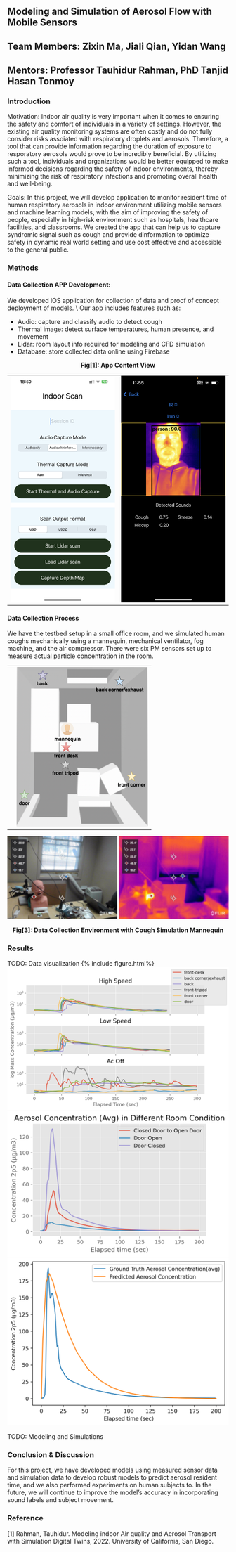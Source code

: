 ## Modeling and Simulation of Aerosol Flow with Mobile Sensors
## Team Members: Zixin Ma, Jiali Qian, Yidan Wang 
## Mentors: Professor Tauhidur Rahman, PhD Tanjid Hasan Tonmoy

### Introduction
Motivation:
Indoor air quality is very important when it comes to ensuring the safety and comfort of individuals in a variety of settings. However, the existing air quality monitoring systems are often costly and do not fully consider risks assoiated with respiratory droplets and aerosols. Therefore, a tool that can provide information regarding the duration of exposure to resporatory aerosols would prove to be incredibly beneficial. By utilizing such a tool, individuals and organizations would be better equipped to make informed decisions regarding the safety of indoor environments, thereby minimizing the risk of respiratory infections and promoting overall health and well-being.

Goals:
In this project, we will develop application to monitor resident time of human respiratory aerosols in indoor environment utilizing mobile sensors and machine learning models, with the aim of improving the safety of people, especially in high-risk environment such as hospitals, healthcare facilities, and classrooms. We created the app that can help us to capture syndromic signal such as cough and provide dinformation to optimize safety in dynamic real world setting and use cost effective and accessible to the general public.

### Methods
#### Data Collection APP Development:
We developed iOS application for collection of data and proof of concept deployment of models. \\
Our app includes features such as: 
* Audio: capture and classify audio to detect cough
* Thermal image: detect surface temperatures, human presence, and movement
* Lidar: room layout info required for modeling and CFD simulation
* Database: store collected data online using Firebase

<table><tr>
<td> <img src="/assets/app_view.png" alt="Drawing" style="width: 400px;"/> </td>
<td> <img src="/assets/thermal_audio.png" alt="Drawing" style="width: 400px;"/> </td>
<figcaption align = "center"><b>Fig[1]: App Content View</b></figcaption>
</tr></table>



#### Data Collection Process
We have the testbed setup in a small office room, and we simulated human coughs mechanically using a mannequin, mechanical ventilator, fog machine, and the air compressor. 
There were six PM sensors set up to measure actual particle concentration in the room.
<table><tr>
<td>
<!-- Import the component -->
<script type="module" src="https://ajax.googleapis.com/ajax/libs/model-viewer/3.0.1/model-viewer.min.js"></script>

<!-- Use it like any other HTML element -->
<style>
model-viewer {
  width: 400px;
  height: 600px;
}
</style>
<model-viewer alt="Model of Data Collection Room Setting Produced from LiDAR" src="assets/Uc302.gltf" ar shadow-intensity="1" camera-controls touch-action="pan-y">
</model-viewer>
</td>
<td> <img src="/assets/room_layout.png" alt="Drawing" style="width: 300px;"/> 
</td>
</tr></table>



![image3](/assets/mannequin.png)
<figcaption align = "center"><b>Fig[3]: Data Collection Environment with Cough Simulation Mannequin</b></figcaption>


### Results
TODO: Data visualization
{% include figure.html%}
![image5](/assets/PM2.5_Diff_Loc.png)
![image3](/assets/room_condition.png)
![image4](/assets/model_prediction.png)


TODO: Modeling and Simulations

### Conclusion & Discussion
For this project, we have developed models using measured sensor data and simulation data to develop robust models to predict aerosol resident time, and we also performed experiments on human subjects to. In the future, we will continue to improve the model’s accuracy in incorporating sound labels and subject movement.

### Reference
[1] Rahman, Tauhidur. Modeling indoor Air quality and Aerosol Transport with Simulation Digital Twins, 2022. University of California, San Diego.
